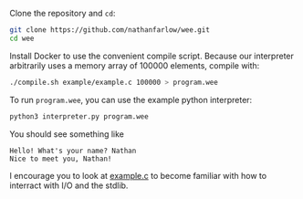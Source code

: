 Clone the repository and `cd`:
```bash
git clone https://github.com/nathanfarlow/wee.git
cd wee
```
Install Docker to use the convenient compile script. Because our interpreter arbitrarily uses a memory array of 100000 elements, compile with:
```bash
./compile.sh example/example.c 100000 > program.wee
```
To run `program.wee`, you can use the example python interpreter:
```bash
python3 interpreter.py program.wee
```
You should see something like
```
Hello! What's your name? Nathan
Nice to meet you, Nathan!
```
I encourage you to look at [example.c]() to become familiar with how to interract with I/O and the stdlib.